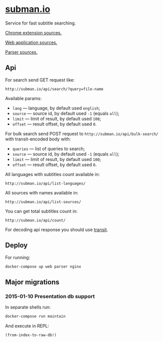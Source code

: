 # [subman.io](http://subman.io/)

Service for fast subtitle searching.

[Chrome extension sources.](https://github.com/subman/subman-chrome)

[Web application sources.](https://github.com/subman/subman-web)

[Parser sources.](https://github.com/subman/subman-parser)

## Api

For search send GET request like:

    http://subman.io/api/search/?query=file-name
    
Available params:

* `lang` &mdash; language, by default used `english`;
* `source` &mdash; source id, by default used `-1` (equals `all`);
* `limit` &mdash; limit of result, by default used `100`;
* `offset` &mdash; result offset, by default used `0`.

For bulk search send POST request to `http://subman.io/api/bulk-search/` with transit-encoded body with:

* `queries` &mdash; list of queries to search;
* `source` &mdash; source id, by default used `-1` (equals `all`);
* `limit` &mdash; limit of result, by default used `100`;
* `offset` &mdash; result offset, by default used `0`.
    
All languages with subtitles count available in:

    http://subman.io/api/list-languages/

All sources with names available in:

    http://subman.io/api/list-sources/

You can get total subtitles count in:

    http://subman.io/api/count/

For decoding api response you should use [transit](https://github.com/cognitect/transit-format).

## Deploy

For running:

```bash
docker-compose up web parser nginx
```

## Major migrations

### 2015-01-10 Presentation db support

In separate shells run:

```bash
docker-compose run maintain
```

And execute in REPL:

```clojure
(from-index-to-raw-db!)
```
